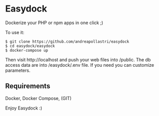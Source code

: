 # Easydock
Dockerize your PHP or npm apps in one click ;)

To use it:

```
$ git clone https://github.com/andreapollastri/easydock
$ cd easydock/easydock
$ docker-compose up
```

Then visit http://localhost and push your web files into /public.
The db access data are into /easydock/.env file.
If you need you can customize parameters.

## Requirements
Docker, Docker Compose, (GIT)

Enjoy Easydock :)
